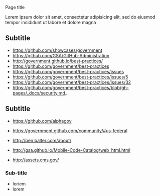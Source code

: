  Page title

Lorem ipsum dolor sit amet, consectetur adipisicing elit, sed do eiusmod tempor incididunt ut labore et dolore magna

## Subtitle

* https://github.com/showcases/government
* https://github.com/GSA/GitHub-Administration
* http://government.github.io/best-practices/
* https://github.com/government/best-practices
* https://github.com/government/best-practices/issues
* https://github.com/government/best-practices/issues/5
* https://github.com/government/best-practices/issues/32
* https://github.com/government/best-practices/blob/gh-pages/_docs/security.md_

## Subtitle

* https://github.com/alphagov
* https://government.github.com/community/#us-federal
* http://ben.balter.com/about/

* http://gsa.github.io/Mobile-Code-Catalog/web_html.html

* http://assets.cms.gov/

### Sub-title

* loriem
* lorem
